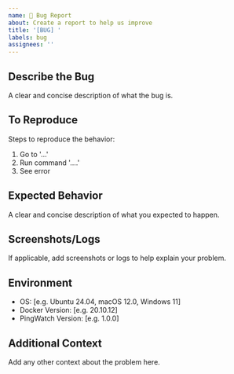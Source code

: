 ```yaml
---
name: 🐛 Bug Report
about: Create a report to help us improve
title: '[BUG] '
labels: bug
assignees: ''
---
```


## Describe the Bug
A clear and concise description of what the bug is.

## To Reproduce
Steps to reproduce the behavior:
1. Go to '...'
2. Run command '....'
3. See error

## Expected Behavior
A clear and concise description of what you expected to happen.

## Screenshots/Logs
If applicable, add screenshots or logs to help explain your problem.

## Environment
 - OS: [e.g. Ubuntu 24.04, macOS 12.0, Windows 11]
 - Docker Version: [e.g. 20.10.12]
 - PingWatch Version: [e.g. 1.0.0]

## Additional Context
Add any other context about the problem here.